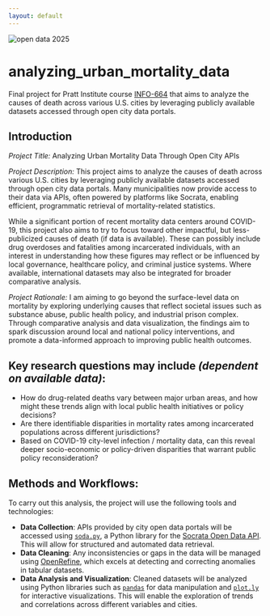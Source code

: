 ```yaml
---
layout: default
---
```

![open data 2025](https://opensocialclusters.eu/wdev/wp-content/uploads/2020/04/external-content.duckduckgo.com_.png)

# analyzing_urban_mortality_data
Final project for Pratt Institute course [INFO-664](https://gofilipa.github.io/664/intro.html) that aims to analyze the causes of death across various U.S. cities by leveraging publicly available datasets accessed through open city data portals.

## Introduction

*Project Title:* Analyzing Urban Mortality Data Through Open City APIs

*Project Description:* This project aims to analyze the causes of death across various U.S. cities by leveraging publicly available datasets accessed through open city data portals. Many municipalities now provide access to their data via APIs, often powered by platforms like Socrata, enabling efficient, programmatic retrieval of mortality-related statistics.

While a significant portion of recent mortality data centers around COVID-19, this project also aims to try to focus toward other impactful, but less-publicized causes of death (if data is available). These can possibly include drug overdoses and fatalities among incarcerated individuals, with an interest in understanding how these figures may reflect or be influenced by local governance, healthcare policy, and criminal justice systems. Where available, international datasets may also be integrated for broader comparative analysis.

*Project Rationale:* I am aiming to go beyond the surface-level data on mortality by exploring underlying causes that reflect societal issues such as substance abuse, public health policy, and industrial prison complex. Through comparative analysis and data visualization, the findings aim to spark discussion around local and national policy interventions, and promote a data-informed approach to improving public health outcomes.

## Key research questions may include *(dependent on available data)*:
 - How do drug-related deaths vary between major urban areas, and how might these trends align with local public health initiatives or policy decisions?
 - Are there identifiable disparities in mortality rates among incarcerated populations across different jurisdictions?
 - Based on COVID-19 city-level infection / mortality data, can this reveal deeper socio-economic or policy-driven disparities that warrant public policy reconsideration?

## Methods and Workflows:
To carry out this analysis, the project will use the following tools and technologies:

 - **Data Collection**: APIs provided by city open data portals will be accessed using [`soda.py`](https://pypi.org/project/sodapy/), a Python library for the [Socrata Open Data API](https://dev.socrata.com/). This will allow for structured and automated data retrieval.
 - **Data Cleaning**: Any inconsistencies or gaps in the data will be managed using [OpenRefine](https://openrefine.org/), which excels at detecting and correcting anomalies in tabular datasets.
 - **Data Analysis and Visualization**: Cleaned datasets will be analyzed using Python libraries such as [`pandas`](https://pandas.pydata.org/docs/) for data manipulation and [`plot.ly`](https://plotly.com/) for interactive visualizations. This will enable the exploration of trends and correlations across different variables and cities.